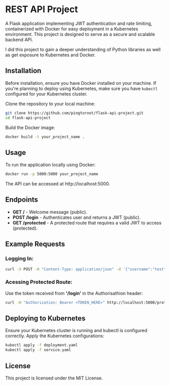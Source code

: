# REST API Project

A Flask application implementing JWT authentication and rate limiting, containerized with Docker for easy deployment in a Kubernetes environment. This project is designed to serve as a secure and scalable backend API.

I did this project to gain a deeper understanding of Python libraries as well as get exposure to Kubernetes and Docker.

## Installation

Before installation, ensure you have Docker installed on your machine. If you're planning to deploy using Kubernetes, make sure you have `kubectl` configured for your Kubernetes cluster.

Clone the repository to your local machine:

```bash
git clone https://github.com/pingtoroot/flask-api-project.git
cd flask-api-project
```

Build the Docker image:

```bash
docker build -t your_project_name .
```

## Usage

To run the application locally using Docker:

```bash
docker run -p 5000:5000 your_project_name
```

The API can be accessed at http://localhost:5000.

## Endpoints

- **GET /** - Welcome message (public).
- **POST /login** - Authenticates user and returns a JWT (public).
- **GET /protected** - A protected route that requires a valid JWT to access (protected).

## Example Requests

### Logging In:

```bash
curl -X POST -H "Content-Type: application/json" -d '{"username":"test", "password":"test"}' http://localhost:5000/login
```

### Acessing Protected Route:

Use the token received from **'/login'** in the Authorisathion header:

```bash
curl -H "Authorization: Bearer <TOKEN_HERE>" http://localhost:5000/protected
```

## Deploying to Kubernetes

Ensure your Kubernetes cluster is running and kubectl is configured correctly. Apply the Kubernetes configurations:

```bash
kubectl apply -f deployment.yaml
kubectl apply -f service.yaml
```

## License

This project is licensed under the MIT License.
